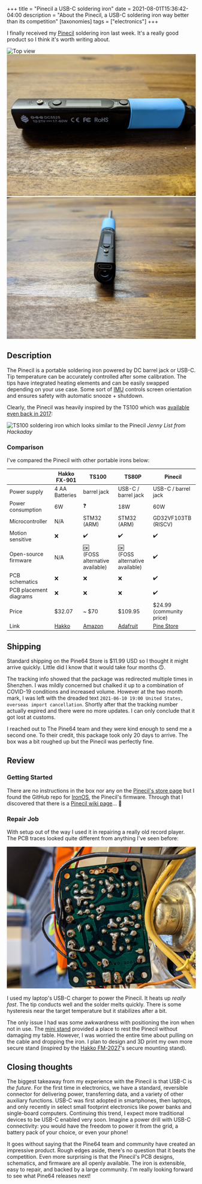 +++
title = "Pinecil a USB-C soldering iron"
date = 2021-08-01T15:36:42-04:00
description = "About the Pinecil, a USB-C soldering iron way better than its competition"
[taxonomies]
tags = ["electronics"]
+++

I finally received my [Pinecil](https://pine64.com/product/pinecil-smart-mini-portable-soldering-iron/) soldering iron last week.
It's a really good product so I think it's worth writing about.


![Top view](pinecil_top.jpg)
![Side view](pinecil_side.jpg)
![Back view](pinecil_back.jpg)

## Description

The Pinecil is a portable soldering iron powered by DC barrel jack or USB-C.
Tip temperature can be accurately controlled after some calibration.
The tips have integrated heating elements and can be easily swapped depending on your use case.
Some sort of [IMU](https://en.wikipedia.org/wiki/Inertial_measurement_unit) controls screen orientation and ensures safety with automatic snooze + shutdown.

Clearly, the Pinecil was heavily inspired by the TS100 which was [available even back in 2017](https://hackaday.com/2017/07/24/review-ts100-soldering-iron/):

![TS100 soldering iron which looks similar to the Pinecil](https://hackaday.com/wp-content/uploads/2017/06/ts100-thumbnail.jpg)
*Jenny List from Hackaday*

### Comparison

I've compared the Pinecil with other portable irons below:

||Hakko FX-901|TS100|TS80P|Pinecil|
|--|--|--|--|--|
|Power supply|4 AA Batteries|barrel jack|USB-C / barrel jack|USB-C / barrel jack|
|Power consumption|6W|:question:|18W|60W|
|Microcontroller|N/A|STM32 (ARM)|STM32 (ARM)|GD32VF103TB (RISCV)|
|Motion sensitive|:x:|:heavy_check_mark:|:heavy_check_mark:|:heavy_check_mark:|
|Open-source firmware|N/A|:ok:<br>(FOSS alternative available)|:ok:<br>(FOSS alternative available)|:heavy_check_mark:|
|PCB schematics|:x:|:x:|:x:|:heavy_check_mark:|
|PCB placement diagrams|:x:|:x:|:x:|:heavy_check_mark:|
|Price|$32.07|~ $70|$109.95|$24.99<br>(community price)|
|Link|[Hakko](https://www.hakko.com/english/products/hakko_fx901_spec.html)|[Amazon](https://www.amazon.com/s?k=ts100)|[Adafruit](https://www.adafruit.com/product/4244)|[Pine Store](https://pine64.com/product/pinecil-smart-mini-portable-soldering-iron/)|

## Shipping

Standard shipping on the Pine64 Store is $11.99 USD so I thought it might arrive quickly. Little did I know that it would take four months :upside_down_face:.

The tracking info showed that the package was redirected multiple times in Shenzhen. I was mildly concerned but chalked it up to a combination of COVID-19 conditions and increased volume.
However at the two month mark, I was left with the dreaded text `2021-06-10 19:00 United States, overseas import cancellation`. Shortly after that the tracking number actually expired and there were no more updates.
I can only conclude that it got lost at customs.

I reached out to The Pine64 team and they were kind enough to send me a second one. To their credit, this package took only 20 days to arrive. The box was a bit roughed up but the Pinecil was perfectly fine.

## Review

### Getting Started

There are no instructions in the box nor any on the [Pinecil's store page](https://pine64.com/product/pinecil-smart-mini-portable-soldering-iron/) but I found the GitHub repo for [IronOS](https://github.com/Ralim/IronOS), the Pinecil's firmware.
Through that I discovered that there is a [Pinecil wiki page](https://wiki.pine64.org/wiki/Pinecil)... :facepalm:

### Repair Job

With setup out of the way I used it in repairing a really old record player. The PCB traces looked quite different from anything I've seen before:

![Record player PCB with smooth traces](record_player_pcb.jpg)

I used my laptop's USB-C charger to power the Pinecil. It heats up *really fast*. The tip conducts well and the solder melts quickly. There is some hysteresis near the target temperature but it stabilizes after a bit.

The only issue I had was some awkwardness with positioning the iron when not in use.
The [mini stand](https://pine64.com/product/pinecil-portable-mini-stand/) provided a place to rest the Pinecil without damaging my table. However, I was worried the entire time about pulling on the cable and dropping the iron. I plan to design and 3D print my own more secure stand (inspired by the [Hakko FM-2027](https://hakkousa.com/products/soldering/soldering-irons/fm-2027-soldering-iron-handpiece-kit.html)'s secure mounting stand).

## Closing thoughts

The biggest takeaway from my experience with the Pinecil is that USB-C is *the future*.
For the first time in electronics, we have a standard, reversible connector for delivering power, transferring data, and a variety of other auxiliary functions.
USB-C was first adopted in smartphones, then laptops, and only recently in select small footprint electronics like power banks and single-board computers.
Continuing this trend, I expect more traditional devices to be USB-C enabled very soon.
Imagine a power drill with USB-C connectivity: you would have the freedom to power it from the grid, a battery pack of your choice, or even your phone!

It goes without saying that the Pine64 team and community have created an impressive product.
Rough edges aside, there's no question that it beats the competition.
Even more surprising is that the Pinecil's PCB designs, schematics, and firmware are all openly available.
The iron is extensible, easy to repair, and backed by a large community.
I'm really looking forward to see what Pine64 releases next!
